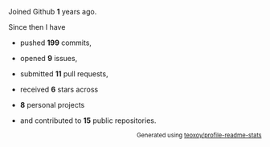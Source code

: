 Joined Github **1** years ago.

Since then I have 

- pushed **199** commits, 

- opened **9** issues, 

- submitted **11** pull requests, 

- received **6** stars across 

- **8** personal projects 

- and contributed to **15** public repositories.


<p align="right"><sub>Generated using <a href="https://github.com/marketplace/actions/profile-readme-stats">teoxoy/profile-readme-stats</a></sub></p>
